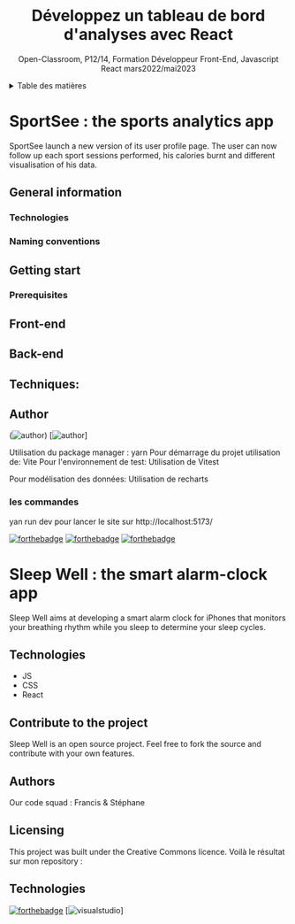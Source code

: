 <a name="readme-top"></a>
<br />

<div align="center">
  <h1 align="center">Développez un tableau de bord d'analyses avec React</h1>

  <p align="center">
    Open-Classroom, P12/14, Formation Développeur Front-End, Javascript React mars2022/mai2023
    <br />
  </p>
</div>

<details>
  <summary>Table des matières</summary>
  <ol>
    <li><a href="#SportSee-:-the-sports-analytics-app"> SportSee : the sports analytics app</a>
    <ul>
      <li><a href="#Résultat">Résultat</a></li>
      <li><a href="#Scénario">Scénario</a></li>
      <li><a href="#Objectif">Objectif</a></li>
      <ul>
        <li><a href="#Description-des-fonctionnalités-de-recherche">Description des fonctionnalités de recherche</a></li>
        <li><a href="#Etapes">Etapes</a></li>
        <li><a href="#Les-conditions-supplémentaires">Les conditions supplémentaires</a></li>
        <li><a href="#Etapes">Etapes</a></li>
      </ul>
      <li><a href="#Built-With">Built With</a></li>
    </ul>
  </li>
  </ol>
</details>

# SportSee : the sports analytics app

SportSee launch a new version of its user profile page. The user can now follow up each sport sessions performed, his calories burnt and different visualisation of his data.

## General information

### Technologies

### Naming conventions

## Getting start

### Prerequisites

## Front-end

## Back-end

## Techniques:

## Author

(![author][MeBadge])
[![author][MeBadge]]

Utilisation du package manager : yarn
Pour démarrage du projet utilisation de: Vite
Pour l'environnement de test: Utilisation de Vitest

Pour modélisation des données: Utilisation de recharts

### les commandes

yan run dev pour lancer le site sur http://localhost:5173/

[![forthebadge](https://forthebadge.com/images/badges/cc-0.svg)](https://forthebadge.com) [![forthebadge](https://forthebadge.com/images/badges/made-with-javascript.svg)](https://forthebadge.com) [![forthebadge](https://forthebadge.com/images/badges/uses-css.svg)](https://forthebadge.com)

# Sleep Well : the smart alarm-clock app

Sleep Well aims at developing a smart alarm clock for iPhones that monitors your breathing rhythm while you sleep to determine your sleep cycles.

## Technologies

- JS
- CSS
- React

## Contribute to the project

Sleep Well is an open source project. Feel free to fork the source and contribute with your own features.

## Authors

Our code squad : Francis & Stéphane

## Licensing

This project was built under the Creative Commons licence.
Voilà le résultat sur mon repository :

## Technologies

[![forthebadge](https://forthebadge.com/images/badges/made-with-javascript.svg)](https://forthebadge.com)
[![visualstudio](https://img.shields.io/badge/Visual_Studio-5C2D91?style=for-the-badge&logo=visual%20studio&logoColor=white)]

<!-- MARKDOWN LINKS & IMAGES -->

[MeBadge]: https://img.shields.io/badge/Author-Sandrine%20Mestas-blue?style=for-the-badge
[JsBadge]: https://img.shields.io/badge/language-JavaScript-yellow
[CssBadge]: https://img.shields.io/badge/language-css-blue
[HtmlBadge]: https://img.shields.io/badge/language-html-orange
[ReactBadge]: https://img.shields.io/badge/Library-React-blue
[RechartsBadge]: https://img.shields.io/badge/Library-recharts-blue
